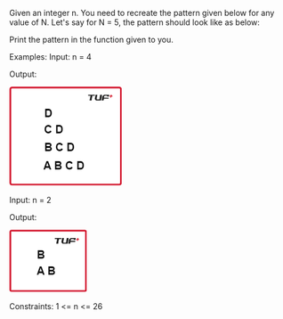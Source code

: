 Given an integer n. You need to recreate the pattern given below for any value of N. Let's say for N = 5, the pattern should look like as below:

Print the pattern in the function given to you.


Examples:
Input: n = 4

Output:<br>

![Output](image.png)

Input: n = 2

Output:<br>

![Output](image-1.png)

Constraints:
1 <= n <= 26
